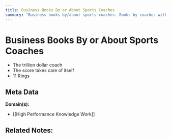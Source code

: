 ```yaml
---
title: Business Books By or About Sports Coaches
summary: "Business books by/about sports coaches. Books by coaches with business lessons. Books by coaches written for business/sales. Books about coaches with business lessons"
---
```


# Business Books By or About Sports Coaches

- The trillion dollar coach
- The score takes care of itself
- 11 Rings


## Meta Data

**Domain(s):**
- [[High Performance Knowledge Work]]

**Related Notes:**
- 
